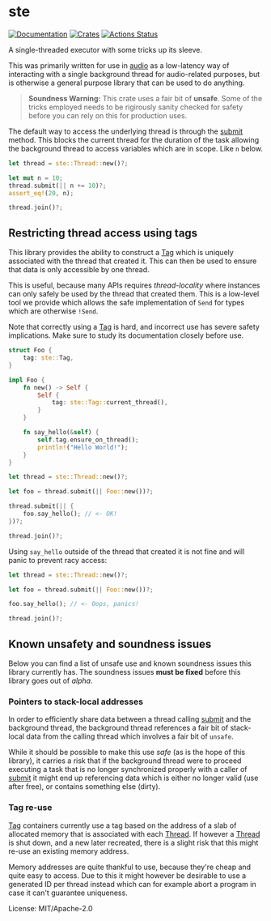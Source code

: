 # ste

[![Documentation](https://docs.rs/ste/badge.svg)](https://docs.rs/ste)
[![Crates](https://img.shields.io/crates/v/ste.svg)](https://crates.io/crates/ste)
[![Actions Status](https://github.com/udoprog/audio/workflows/Rust/badge.svg)](https://github.com/udoprog/audio/actions)

A single-threaded executor with some tricks up its sleeve.

This was primarily written for use in [audio] as a low-latency way of
interacting with a single background thread for audio-related purposes, but
is otherwise a general purpose library that can be used to do anything.

> **Soundness Warning:** This crate uses a fair bit of **unsafe**. Some of
> the tricks employed needs to be rigirously sanity checked for safety
> before you can rely on this for production uses.

The default way to access the underlying thread is through the [submit]
method. This blocks the current thread for the duration of the task allowing
the background thread to access variables which are in scope. Like `n`
below.

```rust
let thread = ste::Thread::new()?;

let mut n = 10;
thread.submit(|| n += 10)?;
assert_eq!(20, n);

thread.join()?;
```

## Restricting thread access using tags

This library provides the ability to construct a [Tag] which is uniquely
associated with the thread that created it. This can then be used to ensure
that data is only accessible by one thread.

This is useful, because many APIs requires *thread-locality* where instances
can only safely be used by the thread that created them. This is a low-level
tool we provide which allows the safe implementation of `Send` for types
which are otherwise `!Send`.

Note that correctly using a [Tag] is hard, and incorrect use has severe
safety implications. Make sure to study its documentation closely before
use.

```rust
struct Foo {
    tag: ste::Tag,
}

impl Foo {
    fn new() -> Self {
        Self {
            tag: ste::Tag::current_thread(),
        }
    }

    fn say_hello(&self) {
        self.tag.ensure_on_thread();
        println!("Hello World!");
    }
}

let thread = ste::Thread::new()?;

let foo = thread.submit(|| Foo::new())?;

thread.submit(|| {
    foo.say_hello(); // <- OK!
})?;

thread.join()?;
```

Using `say_hello` outside of the thread that created it is not fine and will
panic to prevent racy access:

```rust
let thread = ste::Thread::new()?;

let foo = thread.submit(|| Foo::new())?;

foo.say_hello(); // <- Oops, panics!

thread.join()?;
```

## Known unsafety and soundness issues

Below you can find a list of unsafe use and known soundness issues this
library currently has. The soundness issues **must be fixed** before this
library goes out of *alpha*.

### Pointers to stack-local addresses

In order to efficiently share data between a thread calling [submit] and the
background thread, the background thread references a fair bit of
stack-local data from the calling thread which involves a fair bit of
`unsafe`.

While it should be possible to make this use *safe* (as is the hope of this
library), it carries a risk that if the background thread were to proceed
executing a task that is no longer synchronized properly with a caller of
[submit] it might end up referencing data which is either no longer valid
(use after free), or contains something else (dirty).

### Tag re-use

[Tag] containers currently use a tag based on the address of a slab of
allocated memory that is associated with each [Thread]. If however a
[Thread] is shut down, and a new later recreated, there is a slight risk
that this might re-use an existing memory address.

Memory addresses are quite thankful to use, because they're cheap and quite
easy to access. Due to this it might however be desirable to use a generated
ID per thread instead which can for example abort a program in case it can't
guarantee uniqueness.

[audio]: https://github.com/udoprog/audio
[submit]: https://docs.rs/ste/*/ste/struct.Thread.html#method.submit
[Tag]: https://docs.rs/ste/*/ste/struct.Tag.html
[Thread]: https://docs.rs/ste/*/ste/struct.Thread.html

License: MIT/Apache-2.0
